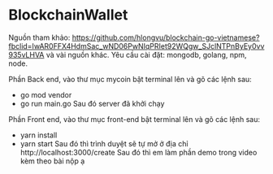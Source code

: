 # BlockchainWallet
Nguồn tham khảo: https://github.com/hlongvu/blockchain-go-vietnamese?fbclid=IwAR0FFX4HdmSac_wND06PwNIqPRIet92WQgw_SJclNTPnByEy0vv935vLHVA và vài nguồn khác.
Yêu cầu cài đặt: mongodb, golang, npm, node.

Phần Back end, vào thư mục mycoin bật terminal lên và gõ các lệnh sau:
 - go mod vendor
 - go run main.go
Sau đó server đã khởi chạy

Phần Front end, vào thư mục front-end bật terminal lên  và gõ các lệnh sau: 
- yarn install
- yarn start
Sau đó thì trình duyệt sẽ tự mở ở địa chỉ http://localhost:3000/create
Sau đó thì em làm phần demo trong video kèm theo bài nộp ạ
